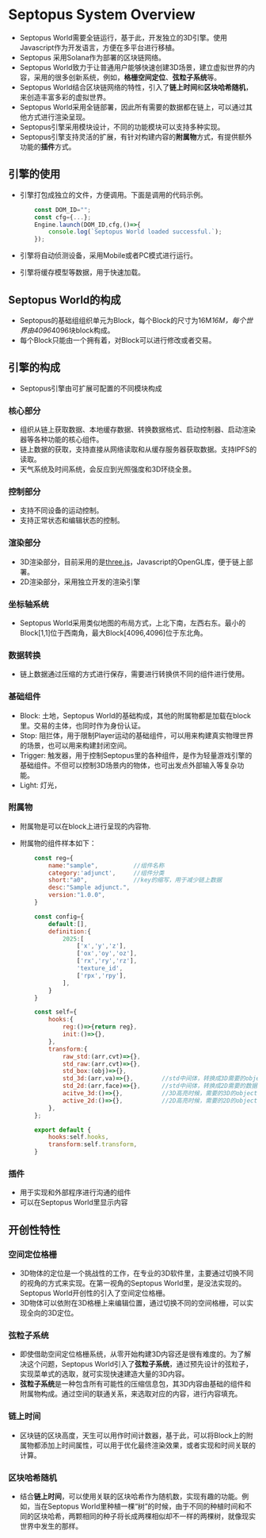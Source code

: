 # Septopus System Overview

* Septopus World需要全链运行，基于此，开发独立的3D引擎。使用Javascript作为开发语言，方便在多平台进行移植。
* Septopus 采用Solana作为部署的区块链网络。
* Septopus World致力于让普通用户能够快速创建3D场景，建立虚拟世界的内容，采用的很多创新系统，例如，**格栅空间定位**、**弦粒子系统**等。
* Septopus World结合区块链网络的特性，引入了**链上时间**和**区块哈希随机**，来创造丰富多彩的虚拟世界。
* Septopus World采用全链部署，因此所有需要的数据都在链上，可以通过其他方式进行渲染呈现。
* Septopus引擎采用模块设计，不同的功能模块可以支持多种实现。
* Septopus引擎支持灵活的扩展，有针对构建内容的**附属物**方式，有提供额外功能的**插件**方式。

## 引擎的使用

* 引擎打包成独立的文件，方便调用。下面是调用的代码示例。

    ```Javascript
        const DOM_ID="";
        const cfg={...};
        Engine.launch(DOM_ID,cfg,()=>{
            console.log(`Septopus World loaded successful.`);
        });
    ```

* 引擎将自动侦测设备，采用Mobile或者PC模式进行运行。
* 引擎将缓存模型等数据，用于快速加载。

## Septopus World的构成

* Septopus的基础组组织单元为Block，每个Block的尺寸为16M*16M，每个世界由4096*4096块block构成。
* 每个Block只能由一个拥有着，对Block可以进行修改或者交易。

## 引擎的构成

* Septopus引擎由可扩展可配置的不同模块构成

### 核心部分

* 组织从链上获取数据、本地缓存数据、转换数据格式、启动控制器、启动渲染器等各种功能的核心组件。
* 链上数据的获取，支持直接从网络读取和从缓存服务器获取数据。支持IPFS的读取。
* 天气系统及时间系统，会反应到光照强度和3D环绕全景。

### 控制部分

* 支持不同设备的运动控制。
* 支持正常状态和编辑状态的控制。

### 渲染部分

* 3D渲染部分，目前采用的是[three.js](https://threejs.org/)，Javascript的OpenGL库，便于链上部署。
* 2D渲染部分，采用独立开发的渲染引擎

### 坐标轴系统

* Septopus World采用类似地图的布局方式，上北下南，左西右东。最小的Block[1,1]位于西南角，最大Block[4096,4096]位于东北角。

### 数据转换

* 链上数据通过压缩的方式进行保存，需要进行转换供不同的组件进行使用。

### 基础组件

* Block: 土地，Septopus World的基础构成，其他的附属物都是加载在block里。交易的主体，也同时作为身份认证。
* Stop: 阻拦体，用于限制Player运动的基础组件，可以用来构建真实物理世界的场景，也可以用来构建封闭空间。
* Trigger: 触发器，用于控制Septopus里的各种组件，是作为轻量游戏引擎的基础组件。不但可以控制3D场景内的物体，也可出发点外部输入等复杂功能。
* Light: 灯光，

### 附属物

* 附属物是可以在block上进行呈现的内容物.
* 附属物的组件样本如下：

    ```Javascript
        const reg={
            name:"sample",          //组件名称
            category:'adjunct',     //组件分类
            short:"a0",             //key的缩写，用于减少链上数据
            desc:"Sample adjunct.",
            version:"1.0.0",
        }

        const config={
            default:[],
            definition:{
                2025:[
                    ['x','y','z'],
                    ['ox','oy','oz'],
                    ['rx','ry','rz'],
                    'texture_id',
                    ['rpx','rpy'],
                ],
            }
        }

        const self={
            hooks:{
                reg:()=>{return reg},
                init:()=>{},
            },
            transform:{
                raw_std:(arr,cvt)=>{},
                std_raw:(arr,cvt)=>{},
                std_box:(obj)=>{},
                std_3d:(arr,va)=>{},        //std中间体，转换成3D需要的object
                std_2d:(arr,face)=>{},      //std中间体，转换成2D需要的数据
                acitve_3d:()=>{},           //3D高亮时候，需要的3D的object
                active_2d:()=>{},           //2D高亮时候，需要的2D的object
            },
        };

        export default {
            hooks:self.hooks,
            transform:self.transform,
        }
    ```

### 插件

* 用于实现和外部程序进行沟通的组件
* 可以在Septopus World里显示内容

## 开创性特性

### 空间定位格栅

* 3D物体的定位是一个挑战性的工作，在专业的3D软件里，主要通过切换不同的视角的方式来实现。在第一视角的Septopus World里，是没法实现的。Septopus World开创性的引入了空间定位格栅。
* 3D物体可以依附在3D格栅上来编辑位置，通过切换不同的空间格栅，可以实现全向的3D定位。

### 弦粒子系统

* 即使借助空间定位格栅系统，从零开始构建3D内容还是很有难度的。为了解决这个问题，Septopus World引入了**弦粒子系统**，通过预先设计的弦粒子，实现菜单式的选取，就可实现快速建造大量的3D内容。
* **弦粒子系统**是一种包含所有可能性的压缩信息包，其3D内容由基础的组件和附属物构成。通过空间的联通关系，来选取对应的内容，进行内容填充。

### 链上时间

* 区块链的区块高度，天生可以用作时间计数器，基于此，可以将Block上的附属物都添加上时间属性，可以用于优化最终渲染效果，或者实现和时间关联的计算。

### 区块哈希随机

* 结合**链上时间**，可以使用关联的区块哈希作为随机数，实现有趣的功能。例如，当在Septopus World里种植一棵“树”的时候，由于不同的种植时间和不同的区块哈希，两颗相同的种子将长成两棵相似却不一样的两棵树，就像现实世界中发生的那样。